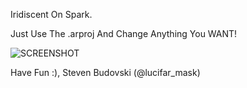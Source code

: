 Iridiscent On Spark.



Just Use The .arproj And Change Anything You WANT!




![SCREENSHOT](https://raw.githubusercontent.com/lucifar-mask/Spark-AR-LUCIFAR/master/Screen%20Shot%202019-11-07%20at%2021.17.26.png)







Have Fun :),
Steven Budovski (@lucifar_mask)
